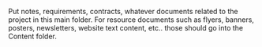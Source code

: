 Put notes, requirements, contracts, whatever documents related to the project in this main folder. For resource documents such as flyers, banners, posters, newsletters, website text content, etc.. those should go into the Content folder.

